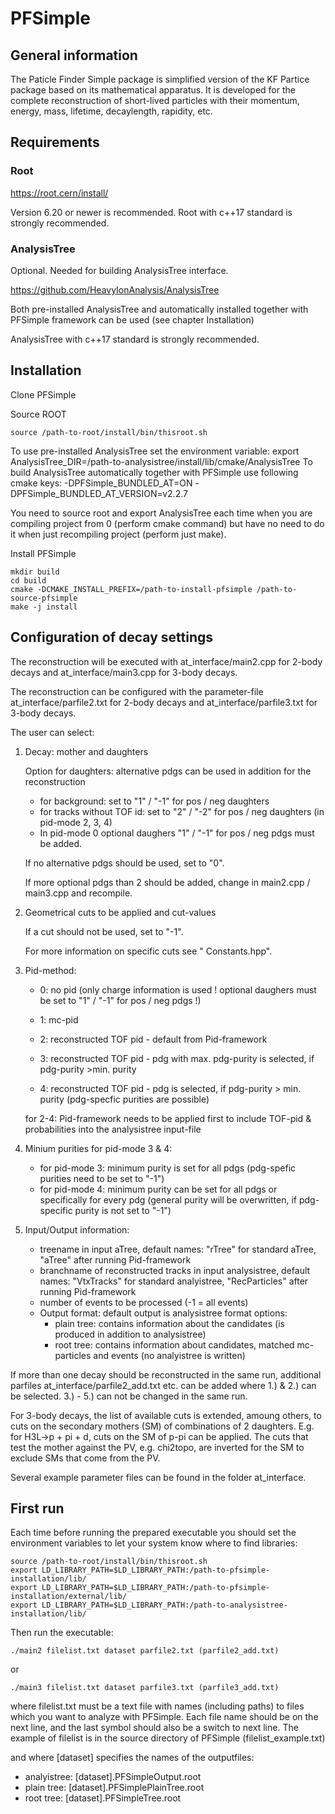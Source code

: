 # PFSimple

## General information

The Paticle Finder Simple package is simplified version of the KF Partice package based on its mathematical apparatus. It is developed for the complete reconstruction of short-lived particles with their momentum, energy, mass, lifetime, decaylength, rapidity, etc.

## Requirements

### Root

https://root.cern/install/

Version 6.20 or newer is recommended. Root with c++17 standard is strongly recommended.

### AnalysisTree

Optional. Needed for building AnalysisTree interface.

https://github.com/HeavyIonAnalysis/AnalysisTree

Both pre-installed AnalysisTree and automatically installed together with PFSimple framework can be used (see chapter Installation)

AnalysisTree with c++17 standard is strongly recommended.

## Installation

Clone PFSimple
    
Source ROOT

    source /path-to-root/install/bin/thisroot.sh
    
To use pre-installed AnalysisTree set the environment variable:
    export AnalysisTree_DIR=/path-to-analysistree/install/lib/cmake/AnalysisTree
To build AnalysisTree automatically together with PFSimple use following cmake keys:
    -DPFSimple_BUNDLED_AT=ON
    -DPFSimple_BUNDLED_AT_VERSION=v2.2.7
    
You need to source root and export AnalysisTree each time when you are compiling project from 0 (perform cmake command) but have no need to do it when just recompiling project (perform just make).
    
Install PFSimple
    
    mkdir build
    cd build
    cmake -DCMAKE_INSTALL_PREFIX=/path-to-install-pfsimple /path-to-source-pfsimple
    make -j install
    
## Configuration of decay settings

The reconstruction will be executed with at_interface/main2.cpp for
2-body decays and at_interface/main3.cpp for 3-body decays.

The reconstruction can be configured with the parameter-file
at_interface/parfile2.txt for 2-body decays and at_interface/parfile3.txt for 3-body decays.

The user can select:
1) Decay: mother and daughters

   Option for daughters: alternative pdgs can be used in addition
   for the reconstruction
   - for background: set to "1" / "-1" for pos / neg daughters
   - for tracks without TOF id: set to "2" / "-2" for pos / neg
   daughters (in pid-mode 2, 3, 4)
   - In pid-mode 0 optional daughers "1" / "-1" for pos / neg pdgs must be added.

   If no alternative pdgs should be used, set to "0".

   If more optional pdgs than 2 should be added, change in main2.cpp /
   main3.cpp and recompile.

2) Geometrical cuts to be applied and cut-values

   If a cut should not be used, set to "-1".

   For more information on specific cuts see " Constants.hpp".

3) Pid-method:
   
   - 0: no pid (only charge information is used ! optional daughers must
   be set to "1" / "-1" for pos / neg pdgs !)
   
   - 1: mc-pid
 
   - 2: reconstructed TOF pid - default from Pid-framework
   
   - 3: reconstructed TOF pid - pdg with max. pdg-purity is selected, if pdg-purity >min. purity
   
   - 4: reconstructed TOF pid - pdg is selected, if pdg-purity > min. purity (pdg-specfic purities are possible)

   for 2-4: Pid-framework needs to be applied first to
   include TOF-pid & probabilities into the analysistree input-file

4) Minium purities for pid-mode 3 & 4:
   - for pid-mode 3: minimum purity is set for all pdgs (pdg-spefic purities
   need to be set to "-1")
   - for pid-mode 4: minimum purity can be set for all pdgs or specifically
   for every pdg (general purity will be overwritten, if pdg-specific
   purity is not set to "-1")

5) Input/Output information:
   - treename in input aTree, default names: "rTree" for standard aTree,
   "aTree" after running Pid-framework
   - branchname of reconstructed tracks in input analysistree, default names: "VtxTracks"
     for standard analyistree, "RecParticles" after running Pid-framework
   - number of events to be processed (-1 = all events)
   - Output format: default output is analysistree format
      options:
       - plain tree: contains information about the candidates (is produced in addition to analysistree)
	   - root tree: contains information about candidates, matched mc-particles and events (no analyistree is written)

If more than one decay should be reconstructed in the same run, additional
parfiles at_interface/parfile2_add.txt etc. can be added where 1.) & 2.) can be
selected. 3.) - 5.) can not be changed in the same run.

For 3-body decays, the list of available cuts is extended, amoung others, to cuts
on the secondary mothers (SM) of combinations of 2 daughters. E.g. for
H3L->p + pi + d, cuts on the SM of p-pi can be applied. The cuts
that test the mother against the PV, e.g. chi2topo, are inverted for
the SM to exclude SMs that come from the PV.

Several example parameter files can be found in the folder at_interface.

## First run

Each time before running the prepared executable you should set the environment variables to let your system know where to find libraries:

    source /path-to-root/install/bin/thisroot.sh
    export LD_LIBRARY_PATH=$LD_LIBRARY_PATH:/path-to-pfsimple-installation/lib/
    export LD_LIBRARY_PATH=$LD_LIBRARY_PATH:/path-to-pfsimple-installation/external/lib/
    export LD_LIBRARY_PATH=$LD_LIBRARY_PATH:/path-to-analysistree-installation/lib/
 
Then run the executable:

    ./main2 filelist.txt dataset parfile2.txt (parfile2_add.txt)

or

    ./main3 filelist.txt dataset parfile3.txt (parfile3_add.txt)
	
where filelist.txt must be a text file with names (including paths) to
files which you want to analyze with PFSimple. Each file name should
be on the next line, and the last symbol should also be a switch to
next line. The example of filelist is in the source directory of
PFSimple (filelist_example.txt)

and where [dataset] specifies the names of the outputfiles:
- analyistree: [dataset].PFSimpleOutput.root
- plain tree: [dataset].PFSimplePlainTree.root
- root tree: [dataset].PFSimpleTree.root


